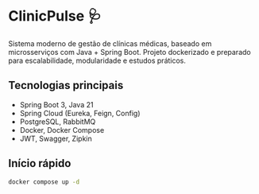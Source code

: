 # ClinicPulse 🩺

Sistema moderno de gestão de clínicas médicas, baseado em microsserviços com Java + Spring Boot. Projeto dockerizado e preparado para escalabilidade, modularidade e estudos práticos.

## Tecnologias principais
- Spring Boot 3, Java 21
- Spring Cloud (Eureka, Feign, Config)
- PostgreSQL, RabbitMQ
- Docker, Docker Compose
- JWT, Swagger, Zipkin

## Início rápido
```bash
docker compose up -d
